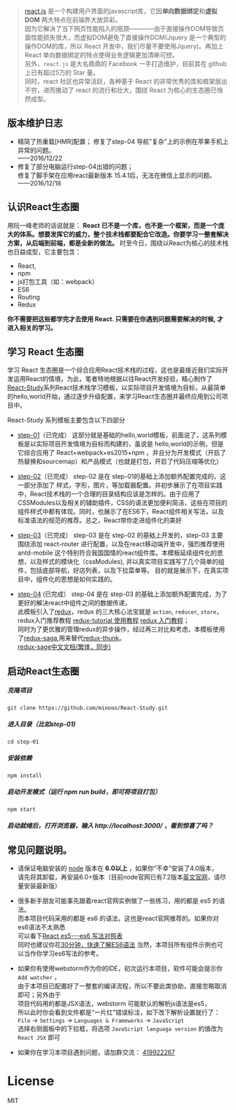 > [react.js](https://github.com/facebook/react) 是一个构建用户界面的javascript库，它因**单向数据绑定**和**虚拟 DOM** 两大特点在前端界大放异彩。  
因为它解决了当下网页性能陷入的瓶颈————由于直接操作DOM导致页面性能损失很大，而虚拟DOM避免了直接操作DOM(Jquery 是一个典型的操作DOM的库，所以 React 开发中，我们尽量不要使用Jquery)。再加上   React 单向数据绑定的特点使得业务逻辑更加清晰可控。  
另外，`react.js` 是大名鼎鼎的 Facebook 一手打造维护，目前其在 github 上已有超过5万的 Star 量。  
同时，react 社区也异常活跃，各种基于 React 的非常优秀的库和框架层出不穷，进而推动了 react 的流行和壮大，围绕 React 为核心的生态圈已悄然成型。

## 版本维护日志
- 精简了热重载[HMR]配置；
  修复了step-04 导航"复杂"上的示例在苹果手机上异常的问题。   
  ——2016/12/22
- 修复了部分电脑运行step-04出错的问题；  
  修复了脚手架在应用react最新版本 15.4.1后，无法在微信上显示的问题。  
  ——2016/12/18

## 认识React生态圈

用阮一峰老师的话说就是： **React 已不是一个库，也不是一个框架，而是一个庞大的体系。想要发挥它的威力，整个技术栈都要配合它改造。你要学习一整套解决方案，从后端到前端，都是全新的做法。** 时至今日，围绕以React为核心的技术栈也日益成型，它主要包含：

- React,
- npm
- js打包工具（如：webpack）
- ES6
- Routing
- Redux

**你不需要把这些都学完才去使用 React. 只需要在你遇到问题需要解决的时候, 才进入相关的学习。**

## 学习 React 生态圈
学习 React 生态圈是一个综合应用React技术栈的过程，这也是最接近我们实际开发运用React的情境，为此，笔者特地根据以往React开发经验，精心制作了[React-Study](https://github.com/minooo/React-Study)系列React技术栈学习模板，以实际项目开发情境为目标，从最简单的hello,world开始，通过逐步升级配置，来学习React生态圈并最终应用到公司项目中。

React-Study 系列模板主要包含以下四部分

- [step-01](https://github.com/minooo/React-Study/tree/master/step-01)（已完成）
这部分就是基础的hello,world模板，前面说了，这系列模板是以实际项目开发情境为目标而构建的，虽说是  hello,world的示例，但是它综合应用了 React+webpack+es2015+npm ，并且分为开发模式（开启了热替换和sourcemap）和产品模式（也就是打包，开启了代码压缩等优化）

- [step-02](https://github.com/minooo/React-Study/tree/master/step-02)（已完成）
step-02 是在 step-01的基础上添加额外配置完成的，这一部分添加了 样式，字形，图片，等加载器配置。并初步展示了在项目实践中，React技术栈的一个合理的目录结构应该是怎样的。由于应用了CSSModules以及相关的辅助插件，CSS的语法更加便利简洁，这些在项目的组件样式中都有体现。同时，也展示了在ES6下，React组件相关写法，以及标准语法的规范的推荐。总之，React带你走进组件化的美好

- [step-03](https://github.com/minooo/React-Study/tree/master/step-03)（已完成）
step-03 是在 step-02 的基础上开发的，step-03 主要围绕添加 react-router 进行配置，以及在react移动端开发中，强烈推荐使用antd-mobile 这个特别符合我国国情的react组件库。本模板延续组件化的思想，以及样式的模块化（cssModules), 并以真实项目实践写了几个简单的组件，包括底部导航，好店列表，以及下拉菜单等。 目的就是展示下，在真实项目中，组件化的思想是如何实践的。

- [step-04](https://github.com/minooo/React-Study/tree/master/step-04) (已完成）
step-04 是在 step-03 的基础上添加额外配置完成，为了更好的解决react中组件之间的数据传递，  
此模板引入了[redux](https://github.com/reactjs/redux)，redux 的三大核心法宝就是 `action`, `reducer`, `store`，  
redux入门推荐教程 [redux-tutorial 使用教程](https://github.com/react-guide/redux-tutorial-cn/blob/master/00_introduction.js) [redux 入门教程](http://www.ruanyifeng.com/blog/2016/09/redux_tutorial_part_one_basic_usages.html)；  
同时为了更优雅的管理redux的异步操作，经过再三对比和考虑，本模板使用了[redux-saga](https://github.com/yelouafi/redux-saga/),用来替代[redux-thunk](https://github.com/gaearon/redux-thunk)。  
[redux-sage中文文档(繁体，同步)](https://neighborhood999.github.io/redux-saga/)  

## 启动React生态圈

##### 克隆项目
    git clone https://github.com/minooo/React-Study.git
    
##### 进入目录（比如step-01)
    cd step-01
    
##### 安装依赖
    npm install
    
##### 启动开发模式（运行 npm run build，即可将项目打包）
    npm start
    
##### 启动就绪后，打开浏览器，输入 http://localhost:3000/ ，看到惊喜了吗？

## 常见问题说明。

- 请保证电脑安装的 [node](http://nodejs.cn/) 版本在 **6.0以上** ，如果你“不幸”安装了4.0版本，  
  请先将其卸载，再安装6.0+版本（目前node官网已有7.2版本[英文官网](https://nodejs.org/en/)，请尽量安装最新版）
  
- 很多新手朋友可能事先跟着react官网实例做了一些练习，用的都是 es5 的语法。  
  而本项目代码采用的都是 es6 的语法，这也是react官网推荐的。如果你对es6语法不太熟悉  
  可以看下[React es5---es6 写法对照表](http://bbs.reactnative.cn/topic/15/react-react-native-%E7%9A%84es5-es6%E5%86%99%E6%B3%95%E5%AF%B9%E7%85%A7%E8%A1%A8)  
  同时也建议你花[30分钟，快速了解ES6语法](https://segmentfault.com/a/1190000004365693)
  当然，本项目所有组件示例也可以当作你学习es6写法的参考。
  
- 如果你有使用webstorm作为你的IDE，初次运行本项目，软件可能会提示你 `Add watcher` ，  
  由于本项目已配置好了一整套的编译流程，所以不要此类协助，直接忽略取消即可；另外由于  
  项目代码用的都是JSX语法，webstorm 可能默认的解析js语法是es5，  
  所以此时你会看到文件都是“一片红”错误标注，如下改下解析设置就行了：  
  `File` -> `Settings` -> `Languages & Frameworks` -> `JavaScript`   
  选择右侧面板中的下拉框，将选项 `JavaScript languaga version` 的值改为 `React JSX` 即可
  
- 如果你在学习本项目遇到问题，请加群交流： [419922267](http://jq.qq.com/?_wv=1027&k=2FnzuGM)

# License
MIT

    
